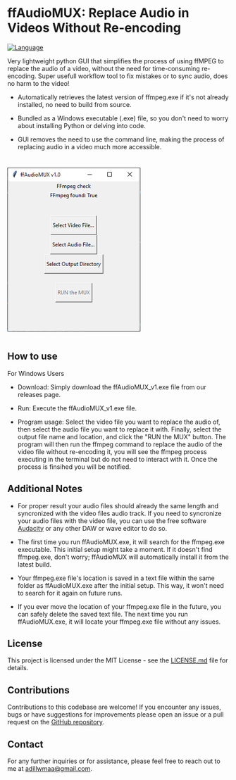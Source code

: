 # ffAudioMUX: Replace Audio in Videos Without Re-encoding

[![Language](https://img.shields.io/badge/language-Python-blue.svg)](https://www.python.org/)

Very lightweight python GUI that simplifies the process of using ffMPEG to replace the audio of a video, without the need for time-consuming re-encoding. Super usefull workflow tool to fix mistakes or to sync audio, does no harm to the video!

- Automatically retrieves the latest version of ffmpeg.exe if it's not already installed, no need to build from source.

- Bundled as a Windows executable (.exe) file, so you don't need to worry about installing Python or delving into code.

- GUI removes the need to use the command line, making the process of replacing audio in a video much more accessible.

#

<img src="Images/ffAudioMUX _V1_Img.png" alt="GUI V1">

#


## How to use
For Windows Users

- Download: Simply download the ffAudioMUX_v1.exe file from our releases page.

- Run: Execute the ffAudioMUX_v1.exe file.

- Program usage: Select the video file you want to replace the audio of, then select the audio file you want to replace it with. Finally, select the output file name and location, and click the "RUN the MUX" button. The program will then run the ffmpeg command to replace the audio of the video file without re-encoding it, you will see the ffmpeg process executing in the terminal but do not need to interact with it. Once the process is finsihed you will be notified.






## Additional Notes
- For proper result your audio files should already the same length and syncronized with the video files audio track. If you need to syncronize your audio files with the video file, you can use the free software [Audacity](https://www.audacityteam.org/) or any other DAW or wave editor to do so.

- The first time you run ffAudioMUX.exe, it will search for the ffmpeg.exe executable. This initial setup might take a moment. If it doesn't find ffmpeg.exe, don't worry; ffAudioMUX will automatically install it from the latest build.

- Your ffmpeg.exe file's location is saved in a text file within the same folder as ffAudioMUX.exe after the initial setup. This way, it won't need to search for it again on future runs.

- If you ever move the location of your ffmpeg.exe file in the future, you can safely delete the saved text file. The next time you run ffAudioMUX.exe, it will locate your ffmpeg.exe file without any issues.

## License
This project is licensed under the MIT License - see the [LICENSE.md](LICENSE.md) file for details. 

## Contributions
Contributions to this codebase are welcome! If you encounter any issues, bugs or have suggestions for improvements please open an issue or a pull request on the [GitHub repository](https://github.com/Adillwma/ffAudioMUX).

## Contact
For any further inquiries or for assistance, please feel free to reach out to me at adillwmaa@gmail.com.